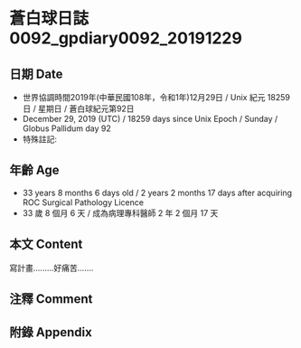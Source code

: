 [_metadata_:encoding]: - "utf-8"
[_metadata_:fileformat]: - "markdown"
[_metadata_:MIME_type]: - "text/plain"
[_metadata_:markdown_version]: - "commonmark version 0.29"
[_metadata_:markdown_spec]: - "https://spec.commonmark.org/0.29/"

# 蒼白球日誌0092_gpdiary0092_20191229 #

## 日期 Date ##

* 世界協調時間2019年(中華民國108年，令和1年)12月29日 / Unix 紀元 18259 日 / 星期日 / 蒼白球紀元第92日
* December 29, 2019 (UTC) / 18259 days since Unix Epoch / Sunday / Globus Pallidum day 92
* 特殊註記:

## 年齡 Age ##

* 33 years 8 months 6 days old / 2 years 2 months 17 days after acquiring ROC Surgical Pathology Licence
* 33 歲 8 個月 6 天 / 成為病理專科醫師 2 年 2 個月 17 天

## 本文 Content ##

寫計畫.........好痛苦.......
    

## 注釋 Comment ##



## 附錄 Appendix ##

